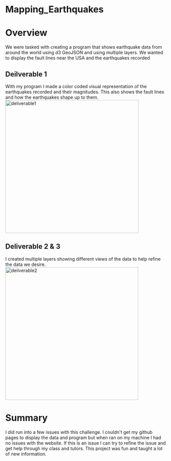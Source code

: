 # Mapping_Earthquakes
# Overview
We were tasked with creating a program that shows earthquake data from around the world using d3 GeoJSON and using multiple layers. We wanted to display the fault lines near the USA and the earthquakes recorded

## Deilverable 1
With my program I made a color coded visual representation of the earthquakes recorded and their magnitudes. This also shows the fault lines and how the earthquakes shape up to them.
<img width="416" alt="deliverable1" src="https://user-images.githubusercontent.com/91299736/147892558-71328397-a79d-4d1f-b910-a9da86d00311.PNG">

## Deliverable 2 & 3
I created multiple layers showing different views of the data to help refine the data we desire.
<img width="415" alt="deilverable2" src="https://user-images.githubusercontent.com/91299736/147892587-8f41c0d9-308e-4f9b-8a42-64abf506edd8.PNG">

# Summary
I did run into a few issues with this challenge. I couldn't get my github pages to display the data and program but when ran on my machine I had no issues with the website. If this is an issue I can try to refine the issue and get help through my class and tutors. This project was fun and taught a lot of new information.
